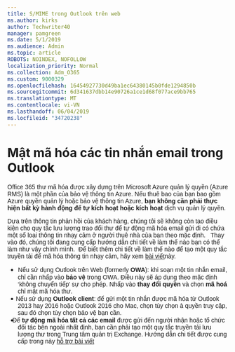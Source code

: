 ```yaml
---
title: S/MIME trong Outlook trên web
ms.author: kirks
author: Techwriter40
manager: pamgreen
ms.date: 5/1/2019
ms.audience: Admin
ms.topic: article
ROBOTS: NOINDEX, NOFOLLOW
localization_priority: Normal
ms.collection: Adm_O365
ms.custom: 9000329
ms.openlocfilehash: 16454927730d49ba1ec64380145b0fde1294850b
ms.sourcegitcommit: 6d341637dbb14e90726a1ce1d68f077ace9bb765
ms.translationtype: MT
ms.contentlocale: vi-VN
ms.lasthandoff: 06/04/2019
ms.locfileid: "34720238"
---
```

# <a name="encrypt-email-messages-in-outlook"></a>Mật mã hóa các tin nhắn email trong Outlook

<p><span style="font-size: 10.5pt; font-family: 'Verdana',sans-serif;">Office 365 thư mã hóa được xây dựng trên Microsoft Azure quản lý quyền (Azure RMS) là một phần của bảo vệ thông tin Azure. Nếu thuê bao của bạn bao gồm Azure quyền quản lý hoặc bảo vệ thông tin Azure, <strong style="mso-bidi-font-weight: normal;">bạn không cần phải thực hiện bất kỳ hành động để tự kích hoạt hoặc kích hoạt</strong> dịch vụ quản lý quyền.</span></p> <p><span style="font-size: 10.5pt; font-family: 'Verdana',sans-serif;">Dựa trên thông tin phản hồi của khách hàng, chúng tôi sẽ không còn tạo điều kiện cho quy tắc lưu lượng trao đổi thư để tự động mã hóa email gửi đi có chứa một số loại thông tin nhạy cảm ở người thuê nhà của bạn theo mặc định. &nbsp; Thay vào đó, chúng tôi đang cung cấp hướng dẫn chi tiết về làm thế nào bạn có thể làm như vậy chính mình. &nbsp;Để biết thêm chi tiết về làm thế nào để tạo một quy tắc truyền tải để mã hóa thông tin nhạy cảm, hãy xem <a href="https://aka.ms/OmeEtr">bài viết</a>này.</span><u></u><span style="text-decoration: line-through;"></span></p> <ul> <li style="text-indent: -.25in; mso-list: l0 level1 lfo1;"><span style="font-size: 10.5pt; font-family: Symbol; mso-fareast-font-family: Symbol; mso-bidi-font-family: Symbol;"><span style="mso-list: Ignore;">&nbsp;&nbsp; &nbsp; &nbsp; </span> </span> <span style="font-size: 10.5pt; font-family: 'Verdana',sans-serif;">Nếu sử dụng Outlook trên Web (formerly <strong style="mso-bidi-font-weight: normal;">OWA</strong>): khi soạn một tin nhắn email, chỉ cần nhấp vào <strong>bảo vệ</strong> trong OWA. Điều này sẽ áp dụng theo mặc định &lsquo;không chuyển tiếp&rsquo; sự cho phép. Nhấp vào <strong>thay đổi quyền</strong> và chọn <strong>mã hoá</strong> chỉ mật mã hóa thư.</span></li> <li style="text-indent: -.25in; mso-list: l0 level1 lfo1;"><span style="font-size: 10.5pt; font-family: 'Verdana',sans-serif;">&nbsp;&nbsp; &nbsp; Nếu sử dụng <strong style="mso-bidi-font-weight: normal;">Outlook client</strong>: để gửi một tin nhắn được mã hóa từ Outlook 2013 hay 2016 hoặc Outlook 2016 cho Mac, chọn tùy chọn &agrave; quyền truy cập, sau đó chọn tùy chọn bảo vệ bạn cần.</span></li> <li style="text-indent: -.25in; mso-list: l0 level1 lfo1;"><span style="font-size: 10.5pt; font-family: 'Verdana',sans-serif;">&nbsp;&nbsp; Để <strong style="mso-bidi-font-weight: normal;">tự động mã hóa tất cả các email</strong> được gửi đến người nhận hoặc tổ chức đối tác bên ngoài nhất định, bạn cần phải tạo một quy tắc truyền tải lưu lượng thư trong Trung tâm quản trị Exchange. Hướng dẫn chi tiết được cung cấp trong này <span style="color: black;"><a href="https://docs.microsoft.com/en-us/office365/securitycompliance/define-mail-flow-rules-to-encrypt-email#create-a-mail-flow-rule-to-encrypt-email-messages-with-the-new-ome-capabilities">hỗ trợ bài viết</a></span></span></li> </ul>


